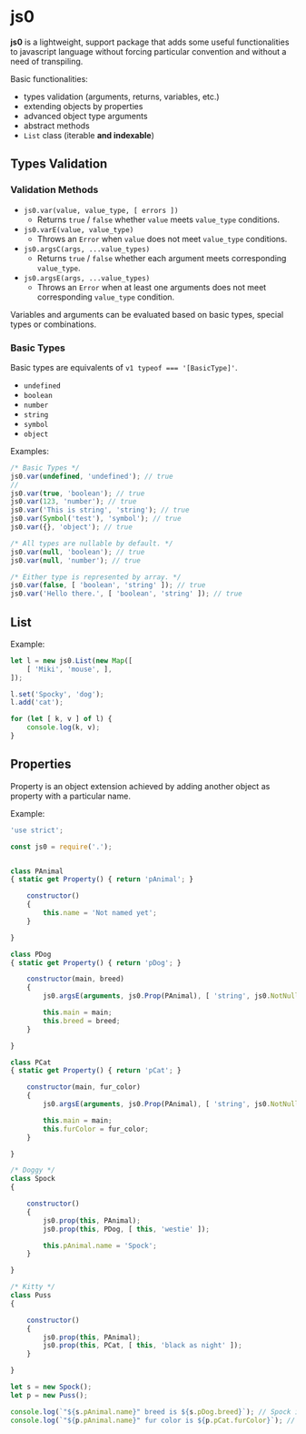 # js0

**js0** is a lightweight, support package that adds some useful functionalities to javascript language without forcing particular convention and without a need of transpiling.

Basic functionalities:
 - types validation (arguments, returns, variables, etc.)
 - extending objects by properties
 - advanced object type arguments
 - abstract methods
 - `List` class (iterable **and indexable**)


## Types Validation

### Validation Methods

 - `js0.var(value, value_type, [ errors ])`
   - Returns `true` / `false` whether `value` meets `value_type` conditions.
 - `js0.varE(value, value_type)`
   - Throws an `Error` when `value` does not meet `value_type` conditions.
 - `js0.argsC(args, ...value_types)`
   - Returns `true` / `false` whether each argument meets corresponding `value_type`.
 - `js0.argsE(args, ...value_types)`
   - Throws an `Error` when at least one arguments does not meet corresponding `value_type` condition.

Variables and arguments can be evaluated based on basic types, special types or combinations.

### Basic Types

Basic types are equivalents of `v1 typeof === '[BasicType]'`.

 - `undefined`
 - `boolean`
 - `number`
 - `string`
 - `symbol`
 - `object`

Examples:
```js
/* Basic Types */
js0.var(undefined, 'undefined'); // true
//
js0.var(true, 'boolean'); // true
js0.var(123, 'number'); // true
js0.var('This is string', 'string'); // true
js0.var(Symbol('test'), 'symbol'); // true
js0.var({}, 'object'); // true

/* All types are nullable by default. */
js0.var(null, 'boolean'); // true
js0.var(null, 'number'); // true

/* Either type is represented by array. */
js0.var(false, [ 'boolean', 'string' ]); // true
js0.var('Hello there.', [ 'boolean', 'string' ]); // true
```


## List

Example:

```js
let l = new js0.List(new Map([
    [ 'Miki', 'mouse', ],
]);

l.set('Spocky', 'dog');
l.add('cat');

for (let [ k, v ] of l) {
    console.log(k, v);
}
```



## Properties

Property is an object extension achieved by adding another object as property with a particular name.

Example:

```js
'use strict';

const js0 = require('.');


class PAnimal
{ static get Property() { return 'pAnimal'; }

    constructor()
    {
        this.name = 'Not named yet';
    }

}

class PDog
{ static get Property() { return 'pDog'; }

    constructor(main, breed)
    {
        js0.argsE(arguments, js0.Prop(PAnimal), [ 'string', js0.NotNull ]);

        this.main = main;
        this.breed = breed;
    }

}

class PCat
{ static get Property() { return 'pCat'; }

    constructor(main, fur_color)
    {
        js0.argsE(arguments, js0.Prop(PAnimal), [ 'string', js0.NotNull ]);

        this.main = main;
        this.furColor = fur_color;
    }

}

/* Doggy */
class Spock
{

    constructor()
    {
        js0.prop(this, PAnimal);
        js0.prop(this, PDog, [ this, 'westie' ]);

        this.pAnimal.name = 'Spock';
    }

}

/* Kitty */
class Puss
{

    constructor()
    {
        js0.prop(this, PAnimal);
        js0.prop(this, PCat, [ this, 'black as night' ]);
    }

}

let s = new Spock();
let p = new Puss();

console.log(`"${s.pAnimal.name}" breed is ${s.pDog.breed}`); // Spock is a westie
console.log(`"${p.pAnimal.name}" fur color is ${p.pCat.furColor}`); // Puss fur color is black as night
```
